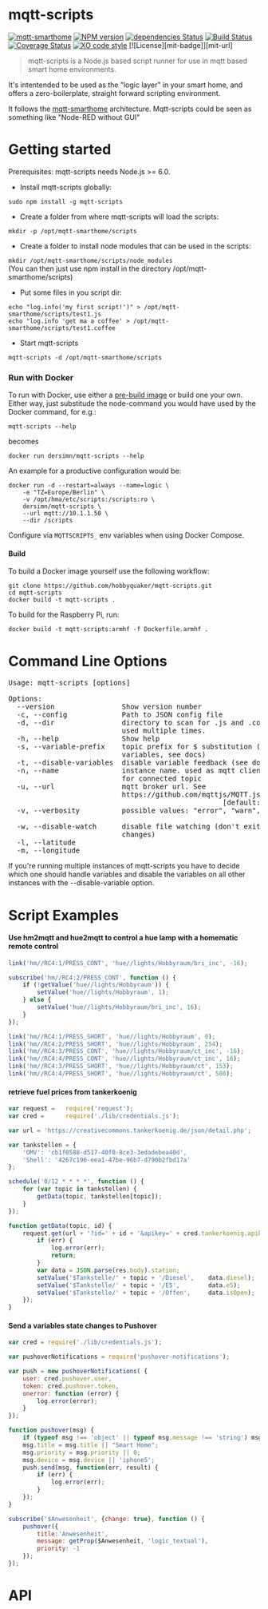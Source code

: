 # mqtt-scripts

[![mqtt-smarthome](https://img.shields.io/badge/mqtt-smarthome-blue.svg)](https://github.com/mqtt-smarthome/mqtt-smarthome)
[![NPM version](https://badge.fury.io/js/mqtt-scripts.svg)](http://badge.fury.io/js/mqtt-scripts)
[![dependencies Status](https://david-dm.org/hobbyquaker/mqtt-scripts/status.svg)](https://david-dm.org/hobbyquaker/mqtt-scripts)
[![Build Status](https://travis-ci.org/hobbyquaker/mqtt-scripts.svg?branch=master)](https://travis-ci.org/hobbyquaker/mqtt-scripts)
[![Coverage Status](https://coveralls.io/repos/github/hobbyquaker/mqtt-scripts/badge.svg?branch=master)](https://coveralls.io/github/hobbyquaker/mqtt-scripts?branch=master)
[![XO code style](https://img.shields.io/badge/code_style-XO-5ed9c7.svg)](https://github.com/sindresorhus/xo)
[![License][mit-badge]][mit-url]

> mqtt-scripts is a Node.js based script runner for use in mqtt based smart home environments. 

It's intentended to be used as the "logic layer" in your smart home, and offers a zero-boilerplate, straight forward 
scripting environment.

It follows the [mqtt-smarthome](https://github.com/mqtt-smarthome/mqtt-smarthome) architecture. Mqtt-scripts could be 
seen as something like "Node-RED without GUI"


# Getting started

Prerequisites: mqtt-scripts needs Node.js >= 6.0.

* Install mqtt-scripts globally:

```sudo npm install -g mqtt-scripts```

* Create a folder from where mqtt-scripts will load the scripts:

```mkdir -p /opt/mqtt-smarthome/scripts```

* Create a folder to install node modules that can be used in the scripts:

```mkdir /opt/mqtt-smarthome/scripts/node_modules```    
(You can then just use npm install in the directory /opt/mqtt-smarthome/scripts)

* Put some files in you script dir:

```
echo "log.info('my first script!')" > /opt/mqtt-smarthome/scripts/test1.js
echo "log.info 'get ma a coffee' > /opt/mqtt-smarthome/scripts/test1.coffee
```   

* Start mqtt-scripts

```mqtt-scripts -d /opt/mqtt-smarthome/scripts```  


### Run with Docker

To run with Docker, use either a [pre-build image](https://hub.docker.com/r/dersimn/mqtt-scripts) or build one your own. Either way, just substitude the node-command you would have used by the Docker command, for e.g.:

```mqtt-scripts --help```  

becomes

```docker run dersimn/mqtt-scripts --help```

An example for a productive configuration would be:

```
docker run -d --restart=always --name=logic \
    -e "TZ=Europe/Berlin" \
    -v /opt/hma/etc/scripts:/scripts:ro \
    dersimn/mqtt-scripts \
    --url mqtt://10.1.1.50 \
    --dir /scripts
```

Configure via `MQTTSCRIPTS_` env variables when using Docker Compose.


#### Build

To build a Docker image yourself use the following workflow:

```
git clone https://github.com/hobbyquaker/mqtt-scripts.git
cd mqtt-scripts
docker build -t mqtt-scripts .
```

To build for the Raspberry Pi, run:

```
docker build -t mqtt-scripts:armhf -f Dockerfile.armhf .
```


# Command Line Options

<pre>
Usage: mqtt-scripts [options]

Options:
  --version                Show version number                         [boolean]
  -c, --config             Path to JSON config file
  -d, --dir                directory to scan for .js and .coffee files. can be
                           used multiple times.
  -h, --help               Show help                                   [boolean]
  -s, --variable-prefix    topic prefix for $ substitution (shorthand for
                           variables, see docs)                 [default: "var"]
  -t, --disable-variables  disable variable feedback (see docs) [default: false]
  -n, --name               instance name. used as mqtt client id and as prefix
                           for connected topic                [default: "logic"]
  -u, --url                mqtt broker url. See
                           https://github.com/mqttjs/MQTT.js#connect-using-a-url
                                                   [default: "mqtt://127.0.0.1"]
  -v, --verbosity          possible values: "error", "warn", "info", "debug"
                                                               [default: "info"]
  -w, --disable-watch      disable file watching (don't exit process on file
                           changes)                             [default: false]
  -l, --latitude                                              [default: 48.7408]
  -m, --longitude                                              [default: 9.1778]                                            
</pre>

If you're running multiple instances of mqtt-scripts you have to decide which one should handle variables and disable 
the variables on all other instances with the --disable-variable option.


# Script Examples

#### Use hm2mqtt and hue2mqtt to control a hue lamp with a homematic remote control

```javascript
link('hm//RC4:1/PRESS_CONT', 'hue//lights/Hobbyraum/bri_inc', -16);

subscribe('hm//RC4:2/PRESS_CONT', function () {
    if (!getValue('hue//lights/Hobbyraum')) {
        setValue('hue//lights/Hobbyraum', 1);
    } else {
        setValue('hue//lights/Hobbyraum/bri_inc', 16);
    }
});

link('hm//RC4:1/PRESS_SHORT', 'hue//lights/Hobbyraum', 0);
link('hm//RC4:2/PRESS_SHORT', 'hue//lights/Hobbyraum', 254);
link('hm//RC4:3/PRESS_CONT', 'hue//lights/Hobbyraum/ct_inc', -16);
link('hm//RC4:4/PRESS_CONT', 'hue//lights/Hobbyraum/ct_inc', 16);
link('hm//RC4:3/PRESS_SHORT', 'hue//lights/Hobbyraum/ct', 153);
link('hm//RC4:4/PRESS_SHORT', 'hue//lights/Hobbyraum/ct', 500);
```

#### retrieve fuel prices from tankerkoenig

```javascript
var request =   require('request');
var cred =      require('./lib/credentials.js');

var url = 'https://creativecommons.tankerkoenig.de/json/detail.php';

var tankstellen = {
    'OMV': 'cb1f0588-d517-40f0-8ce3-3edadebea40d',
    'Shell': '4267c196-eea1-47be-96b7-d790b2fbd17a'
};

schedule('0/12 * * * *', function () {
    for (var topic in tankstellen) {
        getData(topic, tankstellen[topic]);
    }
});

function getData(topic, id) {
    request.get(url + '?id=' + id + '&apikey=' + cred.tankerkoenig.apikey, function (err, res) {
        if (err) {
            log.error(err);
            return;
        }
        var data = JSON.parse(res.body).station;
        setValue('$Tankstelle/' + topic + '/Diesel',    data.diesel);
        setValue('$Tankstelle/' + topic + '/E5',        data.e5);
        setValue('$Tankstelle/' + topic + '/Offen',     data.isOpen);
    });
}
```

#### Send a variables state changes to Pushover

```Javascript
var cred = require('./lib/credentials.js');

var pushoverNotifications = require('pushover-notifications');

var push = new pushoverNotifications( {
    user: cred.pushover.user,
    token: cred.pushover.token,
    onerror: function (error) {
        log.error(error);
    }
});

function pushover(msg) {
    if (typeof msg !== 'object' || typeof msg.message !== 'string') msg = {message: '' + msg};
    msg.title = msg.title || "Smart Home";
    msg.priority = msg.priority || 0;
    msg.device = msg.device || 'iphone5';
    push.send(msg, function(err, result) {
        if (err) {
            log.error(err);
        }
    });
}

subscribe('$Anwesenheit', {change: true}, function () {
    pushover({
        title:'Anwesenheit',
        message: getProp($Anwesenheit, 'logic_textual'),
        priority: -1
    });
});
```

# API


